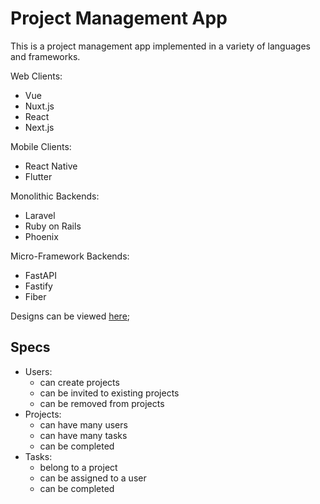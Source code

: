 # Project Management App

This is a project management app
implemented in a variety of languages
and frameworks.

Web Clients:
- Vue
- Nuxt.js
- React
- Next.js

Mobile Clients:
- React Native
- Flutter

Monolithic Backends:
- Laravel
- Ruby on Rails
- Phoenix

Micro-Framework Backends:
- FastAPI
- Fastify
- Fiber

Designs can be viewed [here](https://www.figma.com/file/kBdJv5ZJZl4NsupcfAlDNN/Untitled?node-id=0%3A1&t=uGrTsBNCu0nHBJqk-1);

## Specs

- Users:
    - can create projects
    - can be invited to existing projects
    - can be removed from projects
- Projects:
    - can have many users
    - can have many tasks
    - can be completed
- Tasks:
    - belong to a project
    - can be assigned to a user
    - can be completed
